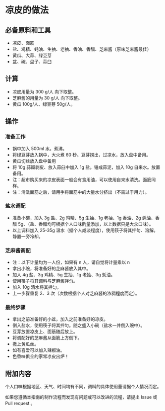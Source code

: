 # 凉皮的做法

## 必备原料和工具

* 凉皮、面筋
* 盐、鸡精、蚝油、生抽、老抽、香油、香醋、芝麻酱（原味芝麻酱最佳）
* 黄瓜、大蒜、绿豆芽
* 盆、碗、盘子、蒜臼

## 计算

* 凉皮用量为 300 g/人 向下取整。
* 芝麻酱的用量为 30 g/人 向下取整。
* 黄瓜 100g/人、绿豆芽 50g/人。

## 操作

### 准备工作

* 锅中加入 500ml 水。煮沸。
* 将绿豆芽放入锅中，大火煮 60 秒。豆芽捞出，过凉水，放入盘中备用。
* 黄瓜切丝放入盘中备用
* 将 10g 蒜瓣剥皮、放入蒜臼中加入 1g 盐。锤成蒜泥，加入 10g 自来水。放置备用。
* 注：超市购买来的凉皮表面一般会有食用油，可以使用自来水清洗。面筋同样。
* 注：清洗面筋之后，请用手将面筋中的大量水分挤出（不需过于用力）。

### 盐水调配

* 准备小碗，加入 3g 盐、2g 鸡精、5g 生抽、1g 老抽、1g 香油、2g 蚝油、香醋 5g、（盐、香醋均可根据个人口味酌量添加，以上数据只是大众口味）。
* 以上调料加入 25-35g 温水（据个人咸淡程度），使用筷子将其拌匀、溶解。静置一旁冷却。

### 芝麻酱调配

* 注：以下计量均为一人份，如果有 n 人，请自觉将计量乘以 n
* 拿出小碗，将准备好的芝麻酱放入其中。
* 加入 4g 盐、3g 鸡精、5g 生抽、1g 老抽、3g 蚝油。
* 使用筷子将其调料与芝麻酱拌匀。
* 加入 10g 清水将其拌匀。
* 上一步骤重复 2、3 次（次数根据个人对芝麻酱的浓稠程度而定）。

### 最终步骤

* 拿出之前准备好的小盆，加入之前准备好的凉皮。
* 倒入盐水，使用筷子将其拌匀。随之盛入小碗（盐水一并倒入碗中）。
* 豆芽放置凉皮上、面筋随后放上。
* 将调配好的芝麻酱从面筋上方倒下。
* 撒上黄瓜丝。
* 如有喜爱可以加入辣椒油。
* 色香味俱全的家常凉皮出炉！

## 附加内容

个人口味根据地区、天气、时间均有不同，调料的具体使用量请据个人情况而定。

如果您遵循本指南的制作流程而发现有问题或可以改进的流程，请提出 Issue 或 Pull request 。
